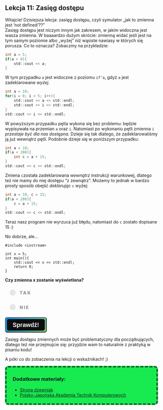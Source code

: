 <style>
.rad-label {
  display: flex;
  align-items: center;

  border-radius: 100px;
  padding: 10px 16px;
  margin: 10px 0;

  cursor: pointer;
  transition: .3s;
}

.rad-label:hover,
.rad-label:focus-within {
  background: hsla(0, 0%, 80%, .14);
}

.rad-input {
  position: absolute;
  visibility: hidden;
  width: 1px;
  height: 1px;
  opacity: 0;
  z-index: -1;
}

.rad-design {
  width: 18px;
  height: 18px;
  border-radius: 80px;

  background: linear-gradient(to right bottom, hsl(154, 97%, 62%), hsl(225, 97%, 62%));
  position: relative;
}

.rad-design::before {
  content: '';

  display: inline-block;
  width: inherit;
  height: inherit;
  border-radius: inherit;

  background: hsl(0, 0%, 90%);
  transform: scale(1.1);
  transition: .3s;
}

.rad-input:checked+.rad-design::before {
  transform: scale(0);
}

.rad-text {
  color: hsl(0, 0%, 60%);
  margin-left: 14px;
  letter-spacing: 3px;
  text-transform: uppercase;
  font-size: 14px;
  font-weight: 900;

  transition: .3s;
}

.rad-input:checked~.rad-text {
  color: hsl(0, 0%, 40%);
}

.btn {
  background-image: linear-gradient(135deg, #008aff, #86d472);
  border-radius: 6px;
  box-sizing: border-box;
  color: #ffffff;
  display: block;
  height: 50px;
  font-size: 1.4em;
  font-weight: 600;
  padding: 4px;
  position: relative;
  text-decoration: none;
  width: 7em;
  z-index: 2;
}

.btn:hover {
  color: #fff;
}

.btn .btnspan {
  align-items: center;
  background: #0e0e10;
  border-radius: 6px;
  display: flex;
  justify-content: center;
  height: 100%;
  transition: background 0.5s ease;
  width: 100%;
}

.btn:hover .btnspan {
  background: transparent;
}

.exercise {
	position: relative;
	max-width: 30em;
	
	background-color: #fff;
	padding: 1.125em 1.5em;
	font-size: 1.25em;
	border-radius: 1rem;
  box-shadow:	0 0.125rem 0.5rem rgba(0, 0, 0, .3), 0 0.0625rem 0.125rem rgba(0, 0, 0, .2);
}

.exercise::before {
	content: '';
	position: absolute;
	width: 0;
	height: 0;
	bottom: 100%;
	left: 1.5em; 
	border: .75rem solid transparent;
	border-top: none;

	border-bottom-color: #fff;
	filter: drop-shadow(0 -0.0625rem 0.0625rem rgba(0, 0, 0, .1));
}

.exerciseButton {
  border: 0;
  text-align: center;
  display: inline-block;
  padding: 14px;
  width: 150px;
  margin: 7px;
  color: #ffffff;
  background-color: #36a2eb;
  border-radius: 8px;
  font-family: "proxima-nova-soft", sans-serif;
  font-weight: 600;
  text-decoration: none;
  transition: box-shadow 200ms ease-out;
}
</style>

<h2>Lekcja 11: Zasięg dostępu</h2>

Witajcie! Dzisiejsza lekcja: zasięg dostępu, czyli symulator „jak to zmienna jest ‘not defined’??”<br/>
Zasięg dostępu jest niczym innym jak zakresem, w jakim widoczna jest wasza zmienna. W baaaardzo dużym skrócie: zmienną widać jeśli jest na tym samym poziomie albo „wyżej” niż wąsiste nawiasy w których się porusza. Co to oznacza? Zobaczmy na przykładzie:

```c
int a = 5;
if(a > 0){
	std::cout << a;
}
```

W tym przypadku ```a``` jest widoczne z poziomu ```if’a```, gdyż ```a``` jest zadeklarowane *wyżej.*

```c
int a = 10;
for(i = 0; i < 5; i++){
	std::cout << a << std::endl;
	std::cout << i << std::endl;
}
std::cout << i << std::endl;
```

W powyższym przypadku pętla wykona się bez problemu: będzie wypisywała na przemian ```a``` oraz ```i```. Natomiast po wykonaniu pętli zmienna ```i``` *przestaje być dla nas dostępna.* Dzieje się tak dlatego, że zadeklarowaliśmy ją już wewnątrz pętli. Podobnie dzieje się w poniższym przypadku:

```c
int a = 10;
if(a < 200){
	int c = a + 15;
}
std::cout << c << std::endl;
```

Zmiena ```c```została zadeklarowana *wewnątrz* instrukcji warunkowej, dlatego też nie mamy do niej dostępu “z zewnątrz”. Możemy to jednak w bardzo prosty sposób obejść *deklarując* ```c``` wyżej:

```c
int a = 10, c = 15;
if(a < 200){
	c = a + 15;
}
std::cout << c << std::endl;
```

Teraz nasz program nie wyrzuca już błędu, natomiast do ```c``` zostało dopisane 15 :)<br/>

No dobrze, ale...<br/>

```
#include <iostream>

int x = 5;
int main(){
	std::cout << x << std::endl;
	return 0;
}
```
**Czy zmienna x zostanie wyświetlona?**

<form> 
<label class="rad-label">
<input type="radio" class="rad-input" name="fav_language" value="HTML" id="op1">
<div class="rad-design"></div>
<div class="rad-text">Tak</div>
</label>

<label class="rad-label">
<input type="radio" class="rad-input" name="fav_language" value="HTML" id="op2">
<div class="rad-design"></div>
<div class="rad-text">Nie</div>
</label>

</form>

<button id="baton" class="btn" onclick = "
if(document.getElementById('op1').checked || document.getElementById('op2').checked){
	if(document.getElementById('op1').checked){
		document.getElementById('answer').innerHTML = 'Zgadza się! x jest zadeklarowane wyżej, więc może zostać wyświetlone!';
		document.getElementById('answer').style='display:block;';
		}
	else if(document.getElementById('op2').checked){
		document.getElementById('answer').innerHTML = 'Dokładnie tak, brawo!';
		document.getElementById('answer').style='display:block;';
	}
	else{
		document.getElementById('answer').innerHTML = 'Nie do końca: zmienne *mogą* być deklarowane ponad funkcjami (co nie oznacza, że powinno się to robić), ale zostanie ona wyświetlona poprawnie.';
		document.getElementById('answer').style='display:block;';
	}
}
"><span class="btnspan">Sprawdź!</span></button>

<p id="answer" class="exercise" style="display:none;"></p>

Zasięg dostępu zmiennych może być problematyczny dla początkujących, dlatego też nie przejmujcie się: przyjdzie wam to naturalnie z praktyką w pisaniu kodu!<br/>

A póki co do zobaczenia na lekcji o wskaźnikach! ;)

<div style="background-color: #17eb50;border-radius: 10px;padding: 5px;padding-left: 20px;border: 5px #0f6124 dashed;">
<h3>Dodatkowe materiały:</h3>

- <a href="http://drzewniak.slupsk.pl/~ks/c/c_024.html">Strona dzewniak</a>
- <a href="https://edu.pjwstk.edu.pl/wyklady/pro/scb/PRG2CPP_files/node33.html">Polsko-Japońska Akademia Technik Komputerowych</a>

</div>
